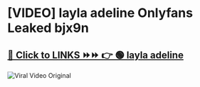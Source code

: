 
 # [VIDEO] layla adeline Onlyfans Leaked bjx9n

## <h2><a href="https://clipsfans.com/layla_adeline&ref=git">🔗 Click to LINKS ⏩⏩ 👉 🟢 layla adeline </a></h2>

<a href="https://clipsfans.com/layla_adeline&ref=git" rel="nofollow" data-target="animated-image.originalLink"><img src="https://i.ibb.co.com/xMMVF88/686577567.gif" alt="Viral Video Original" style="max-width: 100%; display: inline-block;" data-target="animated-image.originalImage"></a>

